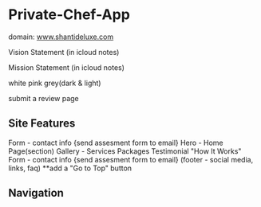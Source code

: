 # Private-Chef-App

domain: www.shantideluxe.com

Vision Statement (in icloud notes)

Mission Statement (in icloud notes)

white pink grey(dark & light)

submit a review page

## Site Features
Form - contact info
    {send assesment form to email}
Hero - Home Page(section)
Gallery - 
Services
Packages
Testimonial
"How It Works"
Form - contact info
    {send assesment form to email}
(footer - social media, links, faq)
**add a "Go to Top" button

## Navigation

